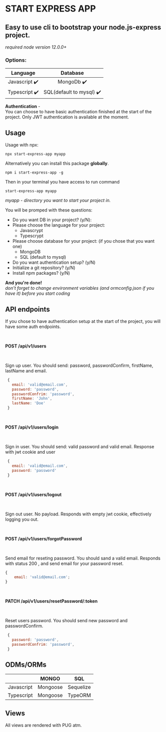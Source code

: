 # START EXPRESS APP

## Easy to use cli to bootstrap your node.js-express project.

_required node version 12.0.0+_
<br>

### Options:

|           Language            |                 Database                 |
| :---------------------------: | :--------------------------------------: |
| Javascript :heavy_check_mark: |        MongoDb :heavy_check_mark:        |
| Typescript :heavy_check_mark: | SQL(default to mysql) :heavy_check_mark: |

**Authentication** - <br>
You can choose to have basic authentication finished at the start of the project. Only JWT authentication is available at the moment.

## Usage

Usage with npx:

```
npx start-express-app myapp
```

Alternatively you can install this package **globally**. <br>

```
npm i start-express-app -g
```

Then in your terminal you have access to run command

```
start-express-app myapp
```

_myapp - directory you want to start your project in._ <br>

You will be promped with these questions:

- Do you want DB in your project? (y/N):
- Please choose the language for your project:
  - Javascrypt
  - Typescrypt
- Please choose database for your project: (if you chose that you want one)
  - MongoDB
  - SQL (default to mysql)
- Do you want authentication setup? (y/N)
- Initialize a git repository? (y/N)
- Install npm packages? (y/N)

**And you're done!** <br>
_don't forget to change environment variables (and ormconfig.json if you have it) before you start coding_

## API endpoints

If you chose to have authentication setup at the start of the project, you will have some auth endpoints.

<br>

**POST /api/v1/users**

<br>

Sign up user. You should send: password, passwordConfirm, firstName, lastName and email.

```javascript
 {
   email: 'valid@email.com',
   password: 'password',
   passwordConfrim: 'password',
   firstName: 'John',
   lastName: 'Doe'
 }
```

<br>

**POST /api/v1/users/login**

<br>

Sign in user. You should send: valid password and valid email.
Response with jwt cookie and user

```javascript
 {
   email: 'valid@email.com',
   password: 'password'
 }
```

<br>

**POST /api/v1/users/logout**

<br>

Sign out user. No payload.
Responds with empty jwt cookie, effectively logging you out.

<br>

**POST /api/v1/users/forgotPassword**

<br>

Send email for reseting password. You should sand a valid email.
Responds with status 200 , and send email for your password reset.

```javascript
{
	email: 'valid@email.com';
}
```

<br>

**PATCH /api/v1/users/resetPassword/:token**

<br>

Reset users password. You should send new password and passwordConfirm.

```javascript
 {
   password: 'password',
   passwordConfrim: 'password',
 }
```

## ODMs/ORMs

|            |  MONGO   |    SQL    |
| :--------: | :------: | :-------: |
| Javascript | Mongoose | Sequelize |
| Typescript | Mongoose |  TypeORM  |

## Views

All views are rendered with PUG atm.
